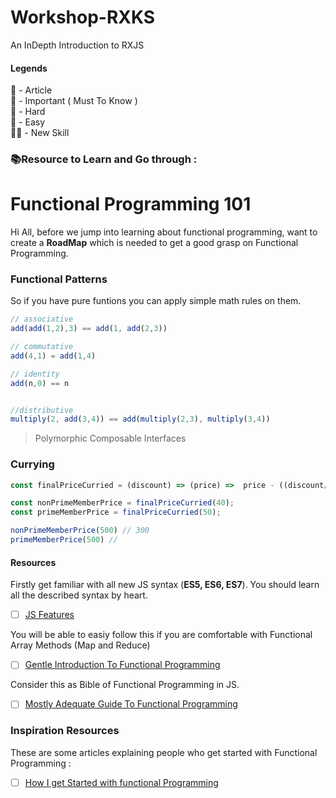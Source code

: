 # Workshop-RXKS
An InDepth Introduction to RXJS

#### Legends   
📝 - Article  
🧠 - Important ( Must To Know )  
🚀 - Hard  
🍕 - Easy  
🐱‍👤 - New Skill  



### 📚Resource to Learn and Go through :  

# Functional Programming 101

Hi All, before we jump into learning about functional programming,  want to create a **RoadMap** which is needed to get a good grasp on Functional Programming.

### Functional Patterns

So if you have pure funtions you can apply simple math rules on them.
```js
// associative
add(add(1,2),3) == add(1, add(2,3))

// commutative
add(4,1) = add(1,4)

// identity 
add(n,0) == n


//distributive
multiply(2, add(3,4)) == add(multiply(2,3), multiply(3,4))
```

> Polymorphic Composable Interfaces

### Currying
```js
const finalPriceCurried = (discount) => (price) =>  price - ((discount/100) * price); 

const nonPrimeMemberPrice = finalPriceCurried(40);
const primeMemberPrice = finalPriceCurried(50);

nonPrimeMemberPrice(500) // 300
primeMemberPrice(500) //
```

#### Resources 
Firstly get familiar with all new JS syntax (**ES5, ES6, ES7**).
You should learn all the described syntax by heart.
- [ ] [JS Features](https://jsfeatures.in/)

You will be able to easiy follow this if you are comfortable with Functional Array Methods (Map and Reduce)
- [ ] [Gentle Introduction To Functional Programming](https://jrsinclair.com/articles/2016/gentle-introduction-to-functional-javascript-intro/)

Consider this as Bible of Functional Programming in JS.
- [ ] [Mostly Adequate Guide To Functional Programming](https://mostly-adequate.gitbooks.io/mostly-adequate-guide/)


### Inspiration Resources
These are some articles explaining people who get started with Functional Programming :
- [ ] [How I get Started with functional Programming](https://dev-self-start.blogspot.com/)


